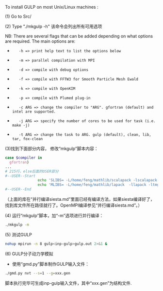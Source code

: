 To install GULP on most Unix/Linux machines :

(1) Go to Src/

(2) Type "./mkgulp -h"     该命令会列出所有可用选项
    
NB: There are several flags that can be added depending on what options are required. The main options are:
*        -h => print help text to list the options below
*        -m => parallel compilation with MPI
*        -d => compile with debug options
*        -f => compile with FFTW3 for Smooth Particle Mesh Ewald
*        -k => compile with OpenKIM
*        -p => compile with Plumed plug-in
*        -c ARG => change the compiler to "ARG". gfortran (default) and intel are supported.
*        -j ARG => specify the number of cores to be used for task (i.e. make -j)
*        -t ARG => change the task to ARG. gulp (default), clean, lib, tar, fox-clean

(3)找到下面部分内容， 修改“mkgulp”脚本内容：

```bash
case $compiler in
  gfortran)
...
# 215行，else后面的USER部分
#--USER--Start
               echo 'SLIBS= -L/home/feng/mathlib/scalapack -lscalapack' >> makefile
               echo 'MLIBS= -L/home/feng/mathlib/lapack  -llapack -ltmglib -lrefblas' >> makefile
#--USER--End
```

（上面的库在“并行编译siesta.md”里面已经有编译方法，如果siesta编译好了，找到库文件所在路径就行了。OpenMPI编译参见“并行编译siesta.md”。）

(4) 运行“mkgulp”脚本，加“-m”选项进行并行编译：

```bash
./mkgulp -m
```

(5) 测试GULP

```bash
nohup mpirun -n 8 gulp<inp-gulp>gulp.out 2>&1 & 
```
(6) GULP分子动力学模拟
* 使用“gmd.py”脚本制作GULP输入文件：
```bash
./gmd.py nvt --s=1 --g=xxx.gen
```
脚本执行完毕可生成inp-gulp输入文件，其中“xxx.gen”为结构文件.